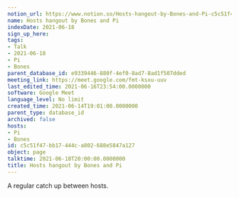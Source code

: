 ```yaml
---
notion_url: https://www.notion.so/Hosts-hangout-by-Bones-and-Pi-c5c51f47bb17444ca802688e5847a127
name: Hosts hangout by Bones and Pi
indexDate: 2021-06-18
sign_up_here: 
tags:
- Talk
- 2021-06-18
- Pi
- Bones
parent_database_id: e9339446-880f-4ef0-8ad7-8ad1f507dded
meeting_link: https://meet.google.com/fmt-ksxu-uuv
last_edited_time: 2021-06-16T23:54:00.0000000
software: Google Meet
language_level: No limit
created_time: 2021-06-14T19:01:00.0000000
parent_type: database_id
archived: false
hosts:
- Pi
- Bones
id: c5c51f47-bb17-444c-a802-688e5847a127
object: page
talktime: 2021-06-18T20:00:00.0000000
title: Hosts hangout by Bones and Pi
---
```


A regular catch up between hosts.


